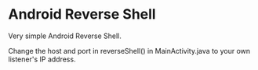 # Android Reverse Shell

Very simple Android Reverse Shell.

Change the host and port in reverseShell() in MainActivity.java to your own listener's IP address.


